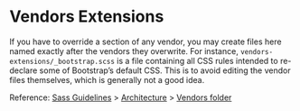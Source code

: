 # Vendors Extensions

If you have to override a section of any vendor, you may create files here named exactly 
after the vendors they overwrite. For instance, `vendors-extensions/_bootstrap.scss` 
is a file containing all CSS rules intended to re-declare some of Bootstrap’s default CSS. 
This is to avoid editing the vendor files themselves, which is generally not a good idea.

Reference: [Sass Guidelines](http://sass-guidelin.es/) > 
           [Architecture](http://sass-guidelin.es/#architecture) > 
           [Vendors folder](http://sass-guidelin.es/#vendors-folder)
